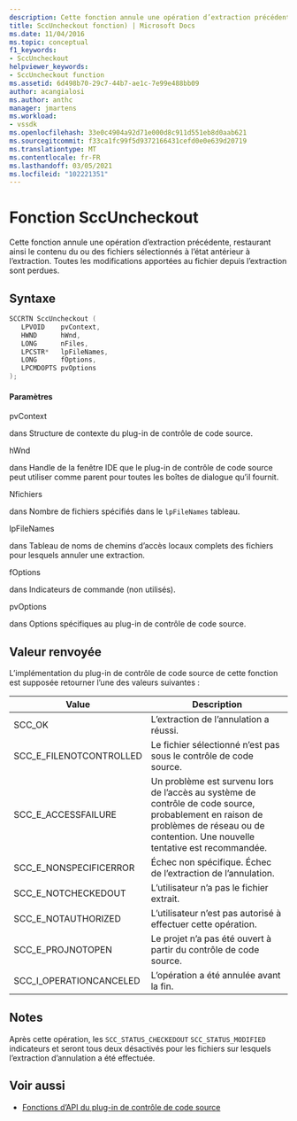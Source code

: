 ```yaml
---
description: Cette fonction annule une opération d’extraction précédente, restaurant ainsi le contenu du ou des fichiers sélectionnés à l’état antérieur à l’extraction.
title: SccUncheckout fonction) | Microsoft Docs
ms.date: 11/04/2016
ms.topic: conceptual
f1_keywords:
- SccUncheckout
helpviewer_keywords:
- SccUncheckout function
ms.assetid: 6d498b70-29c7-44b7-ae1c-7e99e488bb09
author: acangialosi
ms.author: anthc
manager: jmartens
ms.workload:
- vssdk
ms.openlocfilehash: 33e0c4904a92d71e000d8c911d551eb8d0aab621
ms.sourcegitcommit: f33ca1fc99f5d9372166431cefd0e0e639d20719
ms.translationtype: MT
ms.contentlocale: fr-FR
ms.lasthandoff: 03/05/2021
ms.locfileid: "102221351"
---
```

# <a name="sccuncheckout-function"></a>Fonction SccUncheckout
Cette fonction annule une opération d’extraction précédente, restaurant ainsi le contenu du ou des fichiers sélectionnés à l’état antérieur à l’extraction. Toutes les modifications apportées au fichier depuis l’extraction sont perdues.

## <a name="syntax"></a>Syntaxe

```cpp
SCCRTN SccUncheckout (
   LPVOID    pvContext,
   HWND      hWnd,
   LONG      nFiles,
   LPCSTR*   lpFileNames,
   LONG      fOptions,
   LPCMDOPTS pvOptions
);
```

#### <a name="parameters"></a>Paramètres
 pvContext

dans Structure de contexte du plug-in de contrôle de code source.

 hWnd

dans Handle de la fenêtre IDE que le plug-in de contrôle de code source peut utiliser comme parent pour toutes les boîtes de dialogue qu’il fournit.

 Nfichiers

dans Nombre de fichiers spécifiés dans le `lpFileNames` tableau.

 lpFileNames

dans Tableau de noms de chemins d’accès locaux complets des fichiers pour lesquels annuler une extraction.

 fOptions

dans Indicateurs de commande (non utilisés).

 pvOptions

dans Options spécifiques au plug-in de contrôle de code source.

## <a name="return-value"></a>Valeur renvoyée
 L’implémentation du plug-in de contrôle de code source de cette fonction est supposée retourner l’une des valeurs suivantes :

|Value|Description|
|-----------|-----------------|
|SCC_OK|L’extraction de l’annulation a réussi.|
|SCC_E_FILENOTCONTROLLED|Le fichier sélectionné n’est pas sous le contrôle de code source.|
|SCC_E_ACCESSFAILURE|Un problème est survenu lors de l’accès au système de contrôle de code source, probablement en raison de problèmes de réseau ou de contention. Une nouvelle tentative est recommandée.|
|SCC_E_NONSPECIFICERROR|Échec non spécifique. Échec de l’extraction de l’annulation.|
|SCC_E_NOTCHECKEDOUT|L’utilisateur n’a pas le fichier extrait.|
|SCC_E_NOTAUTHORIZED|L’utilisateur n’est pas autorisé à effectuer cette opération.|
|SCC_E_PROJNOTOPEN|Le projet n’a pas été ouvert à partir du contrôle de code source.|
|SCC_I_OPERATIONCANCELED|L’opération a été annulée avant la fin.|

## <a name="remarks"></a>Notes
 Après cette opération, les `SCC_STATUS_CHECKEDOUT` `SCC_STATUS_MODIFIED` indicateurs et seront tous deux désactivés pour les fichiers sur lesquels l’extraction d’annulation a été effectuée.

## <a name="see-also"></a>Voir aussi
- [Fonctions d’API du plug-in de contrôle de code source](../extensibility/source-control-plug-in-api-functions.md)
